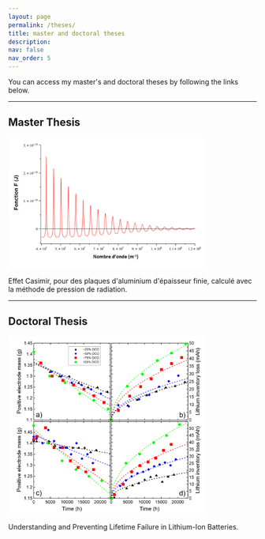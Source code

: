 ```yaml
---
layout: page
permalink: /theses/
title: master and doctoral theses
description:
nav: false
nav_order: 5
---
```


You can access my master's and doctoral theses by following the links below.

----

## Master Thesis

<a href="https://www.researchgate.net/profile/Roby-Gauthier/publication/334899429_Effet_Casimir_pour_des_plaques_d'aluminium_d'epaisseur_finie_calcule_avec_la_methode_de_pression_de_radiation/links/5d44a87092851cd0469c21cf/Effet-Casimir-pour-des-plaques-daluminium-depaisseur-finie-calcule-avec-la-methode-de-pression-de-radiation.pdf">
  <img src="https://raw.githubusercontent.com/robygauthier/robygauthier.github.io/master/assets/img/master-1.png" width="400" />
</a>

Effet Casimir, pour des plaques d'aluminium d'épaisseur finie, calculé avec la méthode de pression de radiation.

---

## Doctoral Thesis

<a href="https://dalspace.library.dal.ca/bitstream/handle/10222/80722/RobyGauthier2021.pdf?sequence=1&isAllowed=y">
  <img src="https://raw.githubusercontent.com/robygauthier/robygauthier.github.io/master/assets/img/doctorate.png" width="400" />
</a>

Understanding and Preventing Lifetime Failure in Lithium-Ion Batteries.
